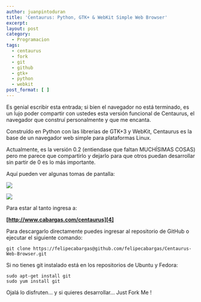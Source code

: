 ```yaml
---
author: juanpintoduran
title: 'Centaurus: Python, GTK+ & WebKit Simple Web Browser'
excerpt:
layout: post
category:
  - Programacion
tags:
  - centaurus
  - fork
  - git
  - github
  - gtk+
  - python
  - webkit
post_format: [ ]
---
```

Es genial escribir esta entrada; si bien el navegador no está terminado, es un lujo poder compartir con ustedes esta versión funcional de Centaurus, el navegador que construí personalmente y que me encanta.

Construído en Python con las librerias de GTK+3 y WebKit, Centaurus es la base de un navegador web simple para plataformas Linux.

Actualmente, es la versión 0.2 (entiendase que faltan MUCHÍSIMAS COSAS) pero me parece que compartirlo y dejarlo para que otros puedan desarrollar sin partir de 0 es lo más importante.

Aquí pueden ver algunas tomas de pantalla:

[![][2]][2]

[![][3]][3]

Para estar al tanto ingresa a:

**[http://www.cabargas.com/centaurus][4]**

Para descargarlo directamente puedes ingresar al repositorio de GitHub o ejecutar el siguiente comando:

`git clone https://felipecabargas@github.com/felipecabargas/Centaurus-Web-Browser.git`

Si no tienes git instalado está en los repositorios de Ubuntu y Fedora:

`sudo apt-get install git`  
`sudo yum install git`

Ojalá lo disfruten… y si quieres desarrollar… Just Fork Me !


 [2]: http://cabargas.com/images/centaurus.png
 [3]: http://cabargas.com/images/google.png
 [4]: http://www.cabargas.com/centaurus
 